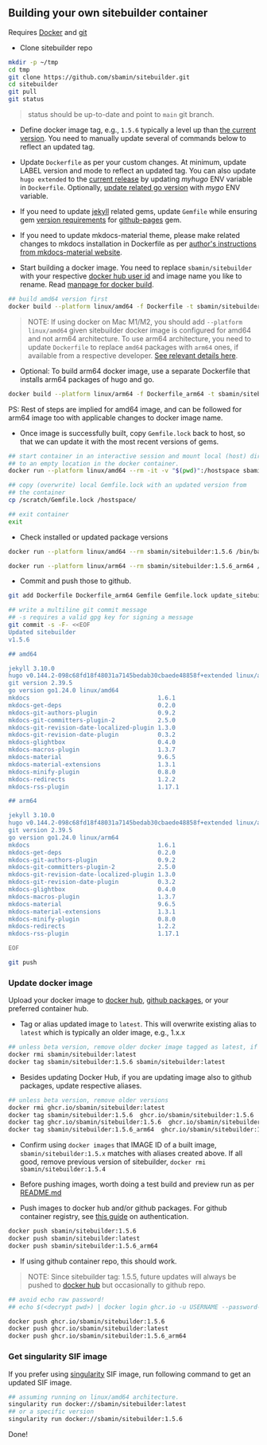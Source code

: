 ## Building your own sitebuilder container

Requires [Docker](https://www.docker.com) and [git](https://git-scm.com)

*   Clone sitebuilder repo

```sh
mkdir -p ~/tmp
cd tmp
git clone https://github.com/sbamin/sitebuilder.git
cd sitebuilder
git pull
git status
```

>status should be up-to-date and point to `main` git branch.

*   Define docker image tag, e.g., `1.5.6` typically a level up than [the current version](https://hub.docker.com/r/sbamin/sitebuilder/tags). You need to manually update several of commands below to reflect an updated tag.

*   Update `Dockerfile` as per your custom changes. At minimum, update LABEL version and mode to reflect an updated tag. You can also update `hugo extended` to the [current release](https://github.com/gohugoio/hugo/releases) by updating *myhugo* ENV variable in `Dockerfile`. Optionally, [update related go version](https://go.dev/doc/install) with *mygo* ENV variable.

*   If you need to update [jekyll](https://jekyllrb.com/) related gems, update `Gemfile` while ensuring gem [version requirements](https://pages.github.com/versions/) for [github-pages](https://github.com/github/pages-gem) gem.

*   If you need to update mkdocs-material theme, please make related changes to mkdocs installation in Dockerfile as per [author's instructions from mkdocs-material website](https://squidfunk.github.io/mkdocs-material/upgrade/).

*   Start building a docker image. You need to replace `sbamin/sitebuilder` with your respective [docker hub user id](https://hub.docker.com) and image name you like to rename. Read [manpage for docker build](https://docs.docker.com/engine/reference/commandline/build/).

```sh
## build amd64 version first
docker build --platform linux/amd64 -f Dockerfile -t sbamin/sitebuilder:1.5.6 .
```

>NOTE: If using docker on Mac M1/M2, you should add `--platform linux/amd64` given sitebuilder docker image is configured for amd64 and not arm64 architecture. To use arm64 architecture, you need to update `Dockerfile` to replace `amd64` packages with `arm64` ones, if available from a respective developer. [See relevant details here](https://stackoverflow.com/a/68004485/1243763).

*	Optional: To build arm64 docker image, use a separate Dockerfile that installs arm64 packages of hugo and go.

```sh
docker build --platform linux/arm64 -f Dockerfile_arm64 -t sbamin/sitebuilder:1.5.6_arm64 .
```

PS: Rest of steps are implied for amd64 image, and can be followed for arm64 image too with applicable changes to docker image name.

*   Once image is successfully built, copy `Gemfile.lock` back to host, so that we can update it with the most recent versions of gems.

```sh
## start container in an interactive session and mount local (host) directory
## to an empty location in the docker container.
docker run --platform linux/amd64 --rm -it -v "$(pwd)":/hostspace sbamin/sitebuilder:1.5.6 /bin/bash

## copy (overwrite) local Gemfile.lock with an updated version from 
## the container
cp /scratch/Gemfile.lock /hostspace/

## exit container
exit
```

*   Check installed or updated package versions

```sh
docker run --platform linux/amd64 --rm sbamin/sitebuilder:1.5.6 /bin/bash -c "jekyll --version && hugo version && git version && go version && pip list | grep mkdocs"

docker run --platform linux/arm64 --rm sbamin/sitebuilder:1.5.6_arm64 /bin/bash -c "jekyll --version && hugo version && git version && go version && pip list | grep mkdocs"
```

*   Commit and push those to github.

```sh
git add Dockerfile Dockerfile_arm64 Gemfile Gemfile.lock update_sitebuilder.md README.md

## write a multiline git commit message
## -s requires a valid gpg key for signing a message
git commit -s -F- <<EOF
Updated sitebuilder
v1.5.6

## amd64

jekyll 3.10.0
hugo v0.144.2-098c68fd18f48031a7145bedab30cbaede48858f+extended linux/amd64 BuildDate=2025-02-19T12:17:04Z VendorInfo=gohugoio
git version 2.39.5
go version go1.24.0 linux/amd64
mkdocs                                    1.6.1
mkdocs-get-deps                           0.2.0
mkdocs-git-authors-plugin                 0.9.2
mkdocs-git-committers-plugin-2            2.5.0
mkdocs-git-revision-date-localized-plugin 1.3.0
mkdocs-git-revision-date-plugin           0.3.2
mkdocs-glightbox                          0.4.0
mkdocs-macros-plugin                      1.3.7
mkdocs-material                           9.6.5
mkdocs-material-extensions                1.3.1
mkdocs-minify-plugin                      0.8.0
mkdocs-redirects                          1.2.2
mkdocs-rss-plugin                         1.17.1

## arm64

jekyll 3.10.0
hugo v0.144.2-098c68fd18f48031a7145bedab30cbaede48858f+extended linux/arm64 BuildDate=2025-02-19T12:17:04Z VendorInfo=gohugoio
git version 2.39.5
go version go1.24.0 linux/arm64
mkdocs                                    1.6.1
mkdocs-get-deps                           0.2.0
mkdocs-git-authors-plugin                 0.9.2
mkdocs-git-committers-plugin-2            2.5.0
mkdocs-git-revision-date-localized-plugin 1.3.0
mkdocs-git-revision-date-plugin           0.3.2
mkdocs-glightbox                          0.4.0
mkdocs-macros-plugin                      1.3.7
mkdocs-material                           9.6.5
mkdocs-material-extensions                1.3.1
mkdocs-minify-plugin                      0.8.0
mkdocs-redirects                          1.2.2
mkdocs-rss-plugin                         1.17.1

EOF

git push
```

### Update docker image

Upload your docker image to [docker hub](https://www.docker.com), [github packages](https://github.com/features/packages), or your preferred container hub.

*   Tag or alias updated image to `latest`. This will overwrite existing alias to `latest` which is typically an older image, e.g., 1.x.x

```sh
## unless beta version, remove older docker image tagged as latest, if any on local computer.
docker rmi sbamin/sitebuilder:latest
docker tag sbamin/sitebuilder:1.5.6 sbamin/sitebuilder:latest
```

*   Besides updating Docker Hub, if you are updating image also to github packages, update respective aliases.

```sh
## unless beta version, remove older versions
docker rmi ghcr.io/sbamin/sitebuilder:latest
docker tag sbamin/sitebuilder:1.5.6  ghcr.io/sbamin/sitebuilder:1.5.6
docker tag ghcr.io/sbamin/sitebuilder:1.5.6  ghcr.io/sbamin/sitebuilder:latest
docker tag sbamin/sitebuilder:1.5.6_arm64  ghcr.io/sbamin/sitebuilder:1.5.6_arm64
```

*   Confirm using `docker images` that IMAGE ID of a built image, `sbamin/sitebuilder:1.5.x` matches with aliases created above. If all good, remove previous version of sitebuilder, `docker rmi sbamin/sitebuilder:1.5.4`

*   Before pushing images, worth doing a test build and preview run as per [README.md](README.md)

*   Push images to docker hub and/or github packages. For github container registry, see [this guide](https://docs.github.com/en/packages/working-with-a-github-packages-registry/working-with-the-container-registry) on authentication.

```sh
docker push sbamin/sitebuilder:1.5.6
docker push sbamin/sitebuilder:latest
docker push sbamin/sitebuilder:1.5.6_arm64
```

* If using github container repo, this should work.

>NOTE: Since sitebuilder tag: 1.5.5, future updates will always be pushed to [docker hub](https://hub.docker.com/r/sbamin/sitebuilder) but occasionally to github repo.

```sh
## avoid echo raw password!
## echo $(<decrypt pwd>) | docker login ghcr.io -u USERNAME --password-stdin

docker push ghcr.io/sbamin/sitebuilder:1.5.6
docker push ghcr.io/sbamin/sitebuilder:latest
docker push ghcr.io/sbamin/sitebuilder:1.5.6_arm64
```

### Get singularity SIF image

If you prefer using [singularity](https://docs.sylabs.io/guides/3.5/user-guide/singularity_and_docker.html) SIF image, run following command to get an updated SIF image.

```sh
## assuming running on linux/amd64 architecture.
singularity run docker://sbamin/sitebuilder:latest
## or a specific version
singularity run docker://sbamin/sitebuilder:1.5.6
```

Done!
